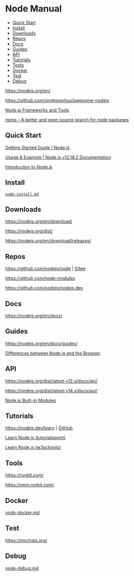<!-- #node-manual -->
<!-- omit in toc -->
# Node Manual

- [Quick Start](#quick-start)
- [Install](#install)
- [Downloads](#downloads)
- [Repos](#repos)
- [Docs](#docs)
- [Guides](#guides)
- [API](#api)
- [Tutorials](#tutorials)
- [Tools](#tools)
- [Docker](#docker)
- [Test](#test)
- [Debug](#debug)

<https://nodejs.org/en/>

<https://github.com/sindresorhus/awesome-nodejs>

[Node.js Frameworks and Tools](https://nodejs.dev/learn#nodejs-frameworks-and-tools)

[npms - A better and open source search for node packages](https://npms.io/)

## Quick Start

[Getting Started Guide | Node.js](https://nodejs.org/en/docs/guides/getting-started-guide/)

[Usage & Example | Node.js v12.18.2 Documentation](https://nodejs.org/docs/latest-v12.x/api/synopsis.html)

[Introduction to Node.js](https://nodejs.dev/learn/introduction-to-nodejs)

<!-- #node-install -->
## Install

[`node-install.md`](node-install.md)

## Downloads

<https://nodejs.org/en/download/>

<https://nodejs.org/dist/>

<https://nodejs.org/en/download/releases/>

## Repos

<https://github.com/nodejs/node> | [Gitee](https://gitee.com/mrhuangyuhui/node)

<https://github.com/node-modules>

<https://github.com/nodejs/nodejs.dev>

## Docs

<https://nodejs.org/en/docs/>

## Guides

<https://nodejs.org/en/docs/guides/>

[Differences between Node.js and the Browser](https://nodejs.dev/learn/differences-between-nodejs-and-the-browser)

## API

<https://nodejs.org/dist/latest-v12.x/docs/api/>

<https://nodejs.org/dist/latest-v14.x/docs/api/>

[Node.js Built-in Modules](https://www.w3schools.com/nodejs/ref_modules.asp)

<!-- #node-tutorial -->
## Tutorials

<https://nodejs.dev/learn> | [GitHub](https://github.com/nodejs/nodejs.dev)

[Learn Node.js (tutorialspoint)](https://www.tutorialspoint.com/nodejs/index.htm)

[Learn Node.js (w3schools)](https://www.w3schools.com/nodejs/)

<!-- #node-tool -->
## Tools

<https://runkit.com/>

<https://npm.runkit.com/>

## Docker

[node-docker.md](node-docker.md)

## Test

<https://mochajs.org/>

<!-- #node-debug -->
## Debug

[node-debug.md](node-debug.md)
